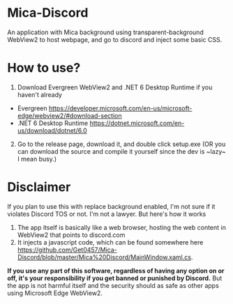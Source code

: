 # Mica-Discord

An application with Mica background using transparent-background WebView2 to host webpage, and go to discord and inject some basic CSS.

# How to use?
1. Download Evergreen WebView2 and .NET 6 Desktop Runtime if you haven't already
- Evergreen https://developer.microsoft.com/en-us/microsoft-edge/webview2/#download-section
- .NET 6 Desktop Runtime https://dotnet.microsoft.com/en-us/download/dotnet/6.0
2. Go to the release page, download it, and double click setup.exe (OR you can download the source and compile it yourself since the dev is ~lazy~ I mean busy.)

# Disclaimer
If you plan to use this with replace background enabled, I'm not sure if it violates Discord TOS or not. I'm not a lawyer. But here's how it works
1. The app itself is basically like a web browser, hosting the web content in WebView2 that points to discord.com
2. It injects a javascript code, which can be found somewhere here https://github.com/Get0457/Mica-Discord/blob/master/Mica%20Discord/MainWindow.xaml.cs.

**If you use any part of this software, regardless of having any option on or off, it's your responsibility if you get banned or punished by Discord.** But the app is not harmful itself and the security should as safe as other apps using Microsoft Edge WebView2.
